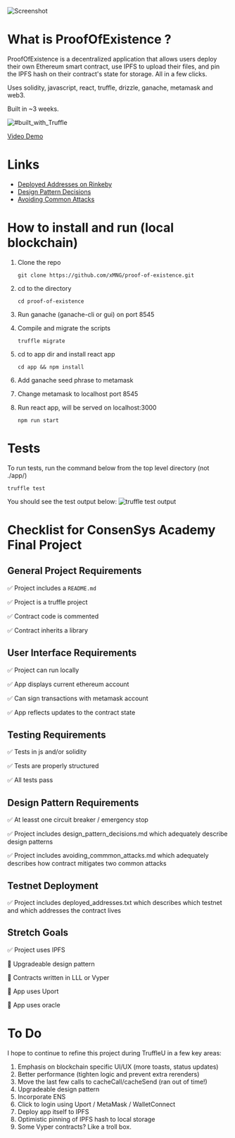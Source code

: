 
![Screenshot](https://raw.githubusercontent.com/xMNG/proof-of-existence/master/githubImages/screenshot.png "screenshot")

# What is ProofOfExistence ?

ProofOfExistence is a decentralized application that allows users deploy their own Ethereum smart contract, use IPFS to upload their files, and pin the IPFS hash on their contract's state for storage. All in a few clicks.

Uses solidity, javascript, react, truffle, drizzle, ganache, metamask and web3.

Built in ~3 weeks. 

![#built_with_Truffle](https://img.shields.io/badge/built%20with-Truffle-blueviolet?style=plastic?link=https://www.trufflesuite.com/&link=https://www.trufflesuite.com/&logo=Ethereum)

[Video Demo](https://youtu.be/6eiez7QiTvg)

# Links

- [Deployed Addresses on Rinkeby](https://github.com/xMNG/proof-of-existence/blob/master/deployed_addresses.txt "Deployed and Verified Contract Addresses on Rinkeby")
- [Design Pattern Decisions](https://github.com/xMNG/proof-of-existence/blob/master/design_pattern_decisions.md "Design Pattern Decisions")
- [Avoiding Common Attacks](https://github.com/xMNG/proof-of-existence/blob/master/avoiding_common_attacks.md "Avoiding Common Attacks")

# How to install and run (local blockchain)
1. Clone the repo 

    ```git clone https://github.com/xMNG/proof-of-existence.git```
2. cd to the directory

    ```cd proof-of-existence```

3. Run ganache (ganache-cli or gui) on port 8545

4. Compile and migrate the scripts

    ```truffle migrate```

5. cd to app dir and install react app

    ```cd app && npm install```

6. Add ganache seed phrase to metamask

7. Change metamask to localhost port 8545

8. Run react app, will be served on localhost:3000

    ```npm run start```


# Tests
To run tests, run the command below from the top level directory (not ./app/)

```truffle test```

You should see the test output below:
![truffle test output](https://raw.githubusercontent.com/xMNG/proof-of-existence/master/githubImages/test%20specs.png)

# Checklist for ConsenSys Academy Final Project

## General Project Requirements 

:white_check_mark: Project includes a `README.md`

:white_check_mark: Project is a truffle project

:white_check_mark: Contract code is commented

:white_check_mark: Contract inherits a library

## User Interface Requirements

:white_check_mark: Project can run locally

:white_check_mark: App displays current ethereum account

:white_check_mark: Can sign transactions with metamask account

:white_check_mark: App reflects updates to the contract state

## Testing Requirements

:white_check_mark: Tests in js and/or solidity

:white_check_mark: Tests are properly structured

:white_check_mark: All tests pass

## Design Pattern Requirements

:white_check_mark: At leasst one circuit breaker / emergency stop

:white_check_mark: Project includes design_pattern_decisions.md which adequately describe design patterns

:white_check_mark: Project includes avoiding_commmon_attacks.md which adequately describes how contract mitigates two common attacks

## Testnet Deployment

:white_check_mark: Project includes deployed_addresses.txt which describes which testnet and which addresses the contract lives

## Stretch Goals

:white_check_mark: Project uses IPFS

:black_square_button: Upgradeable design pattern

:black_square_button: Contracts written in LLL or Vyper

:black_square_button: App uses Uport  

:black_square_button: App uses oracle




# To Do
I hope to continue to refine this project during TruffleU in a few key areas:
1. Emphasis on blockchain specific UI/UX (more toasts, status updates)
2. Better performance (tighten logic and prevent extra rerenders)
3. Move the last few calls to cacheCall/cacheSend (ran out of time!)
4. Upgradeable design pattern
5. Incorporate ENS
6. Click to login using Uport / MetaMask / WalletConnect
7. Deploy app itself to IPFS
8. Optimistic pinning of IPFS hash to local storage
9. Some Vyper contracts? Like a troll box.

